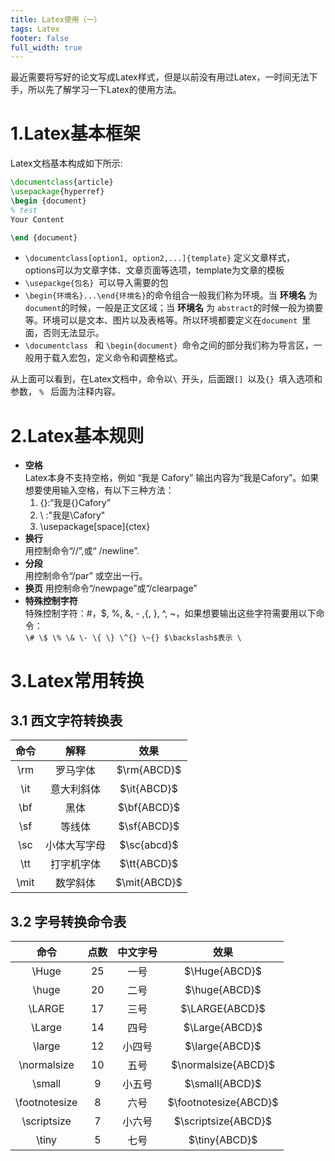 ```yaml
---
title: Latex使用（一）
tags: Latex
footer: false
full_width: true
---
```


最近需要将写好的论文写成Latex样式，但是以前没有用过Latex，一时间无法下手，所以先了解学习一下Latex的使用方法。

1.Latex基本框架
===================

Latex文档基本构成如下所示:

```latex
\documentclass{article}
\usepackage{hyperref}
\begin {document} 
% test
Your Content 

\end {document}
```

+ `\documentclass[option1, option2,...]{template}` 定义文章样式，options可以为文章字体、文章页面等选项，template为文章的模板
+ `\usepackge{包名} `可以导入需要的包   
+ `\begin{环境名}...\end{环境名}`的命令组合一般我们称为环境。当 **环境名** 为 `document`的时候，一般是正文区域；当 **环境名** 为 `abstract`的时候一般为摘要等。环境可以是文本、图片以及表格等。所以环境都要定义在`document `里面，否则无法显示。
+ `\documentclass ` 和 `\begin{document} `命令之间的部分我们称为导言区，一般用于载入宏包，定义命令和调整格式。  

从上面可以看到，在Latex文档中，命令以`\ `开头，后面跟`[] `以及`{} `填入选项和参数， `% ` 后面为注释内容。

<!--more-->

2.Latex基本规则
=======================

+ **空格**  
  Latex本身不支持空格，例如 “我是    Cafory” 输出内容为“我是Cafory”。如果想要使用输入空格，有以下三种方法：
    1. {}:“我是{}Cafory”
    2. \ :"我是\Cafory"
    3. \usepackage[space]{ctex}   
+ **换行**  
用控制命令“//”,或“ /newline”.  
+ **分段**  
用控制命令“/par” 或空出一行。  
+ **换页**
用控制命令“/newpage”或“/clearpage”  
+ **特殊控制字符**  
特殊控制字符：#，$, %, &, - ,{, }, ^, ~，如果想要输出这些字符需要用以下命令：  
`\# \$ \% \& \- \{ \} \^{} \~{} $\backslash$表示 \ `   

3.Latex常用转换
========================

3.1 西文字符转换表
--------------------------------------------------------------

|  命令    |  解释    |  效果    |
| :--: | :--: | :--: |
| \rm | 罗马字体 | $\rm{ABCD}$ |
| \it | 意大利斜体 | $\it{ABCD}$ |
| \bf | 黑体 | $\bf{ABCD}$ |
| \sf  |    等线体    | $\sf{ABCD}$  |
| \sc | 小体大写字母 | $\sc{abcd}$ |
| \tt | 打字机字体 | $\tt{ABCD}$ |
| \mit | 数学斜体 | $\mit{ABCD}$ |

3.2 字号转换命令表
--------------------------------------------------------------

|     命令      | 点数 | 中文字号 |         效果          |
| :-----------: | :--: | :------: | :-------------------: |
|     \Huge     |  25  |   一号   |     $\Huge{ABCD}$     |
|     \huge     |  20  |   二号   |     $\huge{ABCD}$     |
|    \LARGE     |  17  |   三号   |    $\LARGE{ABCD}$     |
|    \Large     |  14  |   四号   |    $\Large{ABCD}$     |
|    \large     |  12  |  小四号  |    $\large{ABCD}$     |
|  \normalsize  |  10  |   五号   |  $\normalsize{ABCD}$  |
|    \small     |  9   |  小五号  |    $\small{ABCD}$     |
| \footnotesize |  8   |   六号   | $\footnotesize{ABCD}$ |
|  \scriptsize  |  7   |  小六号  |  $\scriptsize{ABCD}$  |
|     \tiny     |  5   |   七号   |     $\tiny{ABCD}$     |

